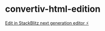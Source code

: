 # convertiv-html-edition

[Edit in StackBlitz next generation editor ⚡️](https://stackblitz.com/~/github.com/Tkronegg/convertiv-html-edition)